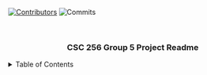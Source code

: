 



<!-- PROJECT SHIELDS -->
[![Contributors][contributors-shield]][contributors-url]
![Commits][commit-shield]






<br />
<div align="center">
    <h3 align="center">CSC 256 Group 5 Project Readme</h3>




</div>



<!-- TABLE OF CONTENTS -->
<details>
    <summary>Table of Contents</summary>
    <ol>
        <li><a>About the Project</a>
        </li>
    </ol>


</details>


<!-- ABOUT THE PROJECT -->










<!-- MARKDOWN LINKS & IMAGES -->

[contributors-shield]: https://img.shields.io/github/contributors/mssalstrom/CSC256_Group5_TestRepo
[contributors-url]: https://github.com/mssalstrom/CSC256_Group5_TestRepo/graphs/contributors
[commit-shield]: https://img.shields.io/github/last-commit/mssalstrom/CSC256_Group5_TestRepo
[contributors-shield]: https://img.shields.io/github/contributors/othneildrew/Best-README-Template.svg?style=for-the-badge
[contributors-url]: https://github.com/mssalstrom/CSC256_Group5_TestRepo/graphs/contributors


